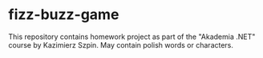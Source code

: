 # fizz-buzz-game
This repository contains homework project as part of the "Akademia .NET" course by Kazimierz Szpin. May contain polish words or characters.
